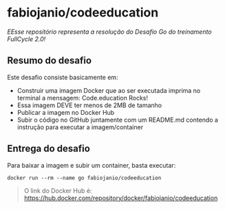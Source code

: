 # fabiojanio/codeeducation

*EEsse repositório representa a resolução do Desafio Go do treinamento FullCycle 2.0!*

## Resumo do desafio

Este desafio consiste basicamente em:
 - Construir uma imagem Docker que ao ser executada imprima no terminal a mensagem: Code.education Rocks!
 - Essa imagem DEVE ter menos de 2MB de tamanho
 - Publicar a imagem no Docker Hub
 - Subir o código no GitHub juntamente com um README.md contendo a instrução para executar a imagem/container

## Entrega do desafio

Para baixar a imagem e subir um container, basta executar:
```
docker run --rm --name go fabiojanio/codeeducation
```

> O link do Docker Hub é: https://hub.docker.com/repository/docker/fabiojanio/codeeducation
